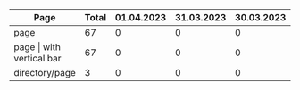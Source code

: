 ﻿<!-- !!! THIS FILE IS AUTOGENERATED - DO NOT EDIT IT MANUALLY !!! -->
<!-- !!! THIS FILE IS AUTOGENERATED - DO NOT EDIT IT MANUALLY !!! -->
<!-- !!! THIS FILE IS AUTOGENERATED - DO NOT EDIT IT MANUALLY !!! -->


| Page | Total | 01.04.2023 | 31.03.2023 | 30.03.2023 | 29.03.2023 | 28.03.2023 | 27.03.2023 | 26.03.2023 | 25.03.2023 | 24.03.2023 | 23.03.2023 | 22.03.2023 | 21.03.2023 | 20.03.2023 | 19.03.2023 | 18.03.2023 | 17.03.2023 | 16.03.2023 | 15.03.2023 | 14.03.2023 | 13.03.2023 | 12.03.2023 | 11.03.2023 | 10.03.2023 | 09.03.2023 | 08.03.2023 | 07.03.2023 | 06.03.2023 | 05.03.2023 | 04.03.2023 | 03.03.2023 |
| --- | --- | --- | --- | --- | --- | --- | --- | --- | --- | --- | --- | --- | --- | --- | --- | --- | --- | --- | --- | --- | --- | --- | --- | --- | --- | --- | --- | --- | --- | --- | --- |
| page | 67 | 0 | 0 | 0 | 0 | 0 | 0 | 0 | 0 | 0 | 0 | 0 | 0 | 0 | 0 | 0 | 45 | 2 | 20 | 0 | 0 | 0 | 0 | 0 | 0 | 0 | 0 | 0 | 0 | 0 | 0 |
| page \| with vertical bar | 67 | 0 | 0 | 0 | 0 | 0 | 0 | 0 | 0 | 0 | 0 | 0 | 0 | 0 | 0 | 0 | 45 | 2 | 20 | 0 | 0 | 0 | 0 | 0 | 0 | 0 | 0 | 0 | 0 | 0 | 0 |
| directory/page | 3 | 0 | 0 | 0 | 0 | 0 | 0 | 0 | 0 | 0 | 0 | 0 | 0 | 0 | 0 | 0 | 0 | 3 | 0 | 0 | 0 | 0 | 0 | 0 | 0 | 0 | 0 | 0 | 0 | 0 | 0 |
